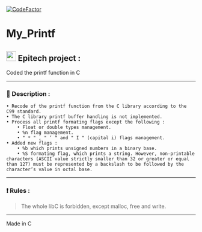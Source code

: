 [![CodeFactor](https://www.codefactor.io/repository/github/arthurboucard/my_printf/badge)](https://www.codefactor.io/repository/github/arthurboucard/my_printf)

# My_Printf
## <img width="26px" src="https://newsroom.ionis-group.com/wp-content/uploads/2018/12/epitech-logo-signature-quadri.png"/> Epitech project :

Coded the printf function in C

---

### :pencil: Description :
    • Recode of the printf function from the C library according to the C99 standard.
    • The C library printf buffer handling is not implemented.
    • Process all printf formating flags except the following :
        • Float or double types management.
        • %n flag management.
        • " * " , " ’ " and " I " (capital i) flags management.
    • Added new flags :
        • %b which prints unsigned numbers in a binary base.
        • %S formating flag, which prints a string. However, non-printable characters (ASCII value strictly smaller than 32 or greater or equal than 127) must be represented by a backslash to be followed by the character’s value in octal base.

---

### :exclamation: Rules :
> The whole libC is forbidden, except malloc, free and write.

---

Made in C


